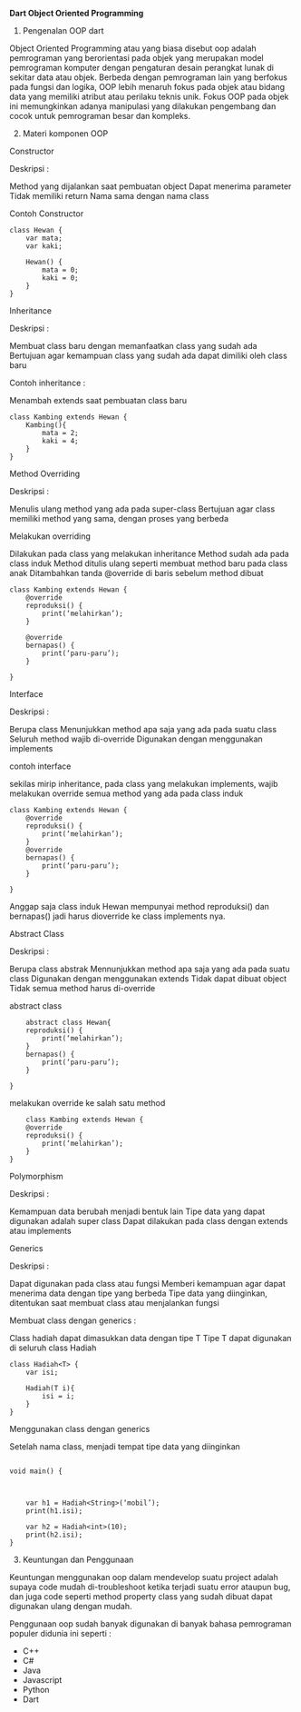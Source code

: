 **Dart Object Oriented Programming**

1. Pengenalan OOP dart

Object Oriented Programming atau yang biasa disebut oop adalah pemrograman yang berorientasi pada objek yang merupakan model pemrograman komputer dengan pengaturan desain perangkat lunak di sekitar data atau objek. Berbeda dengan pemrograman lain yang berfokus pada fungsi dan logika, OOP lebih menaruh fokus pada objek atau bidang data yang memiliki atribut atau perilaku teknis unik. Fokus OOP pada objek ini memungkinkan adanya manipulasi yang dilakukan pengembang dan cocok untuk pemrograman besar dan kompleks.



2. Materi komponen OOP

Constructor

Deskripsi :

Method yang dijalankan saat pembuatan object
Dapat menerima parameter
Tidak memiliki return
Nama sama dengan nama class

Contoh Constructor
```
class Hewan {
	var mata;
	var kaki;

	Hewan() {
		mata = 0;
		kaki = 0;
	}
}
```


Inheritance

Deskripsi :

Membuat class baru dengan memanfaatkan class yang sudah ada
Bertujuan agar kemampuan class yang sudah ada dapat dimiliki oleh class baru

Contoh inheritance :

Menambah extends saat pembuatan class baru

```
class Kambing extends Hewan {
	Kambing(){
		mata = 2;
		kaki = 4;
	}
}
```

Method Overriding

Deskripsi :

Menulis ulang method yang ada pada super-class
Bertujuan agar class memiliki method yang sama, dengan proses yang berbeda

Melakukan overriding 

Dilakukan pada class yang melakukan inheritance 
Method sudah ada pada class induk
Method ditulis ulang seperti membuat method baru pada class anak
Ditambahkan tanda @override di baris sebelum method dibuat

```
class Kambing extends Hewan {
	@override 
	reproduksi() {
		print(‘melahirkan’);
	}

	@override 
	bernapas() {
		print(‘paru-paru’);
	}

}
```




Interface

Deskripsi :

Berupa class
Menunjukkan method apa saja yang ada pada suatu class
Seluruh method wajib di-override 
Digunakan dengan menggunakan implements

contoh interface

sekilas mirip inheritance, pada class yang melakukan implements, wajib melakukan override semua method yang ada pada class induk



```
class Kambing extends Hewan {
	@override 
	reproduksi() {
		print(‘melahirkan’);
	}
	@override 
	bernapas() {
		print(‘paru-paru’);
	}

}
```
Anggap saja class induk Hewan mempunyai method reproduksi() dan bernapas() jadi harus dioverride ke class implements nya.


Abstract Class

Deskripsi :

Berupa class abstrak
Mennunjukkan method apa saja yang ada pada suatu class
Digunakan dengan menggunakan extends
Tidak dapat dibuat object 
Tidak semua method harus di-override

abstract class

```
	abstract class Hewan{
	reproduksi() {
		print(‘melahirkan’);
	}
	bernapas() {
		print(‘paru-paru’);
	}

}
```

melakukan override ke salah satu method

```
	class Kambing extends Hewan {
	@override 
	reproduksi() {
		print(‘melahirkan’);
	}
}
```

	
Polymorphism

Deskripsi :

Kemampuan data berubah menjadi bentuk lain
Tipe data yang dapat digunakan adalah super class
Dapat dilakukan pada class dengan extends atau implements

Generics

Deskripsi :

Dapat digunakan pada class atau fungsi
Memberi kemampuan agar dapat menerima data dengan tipe yang berbeda
Tipe data yang diinginkan, ditentukan saat membuat class atau menjalankan fungsi

Membuat class dengan generics :

Class hadiah dapat dimasukkan data dengan tipe T
Tipe T dapat digunakan di seluruh class Hadiah

```
class Hadiah<T> {
	var isi;

	Hadiah(T i){
		isi = i;
	}
}
```

Menggunakan class dengan generics

Setelah nama class, menjadi tempat tipe data yang diinginkan

```

void main() {



	var h1 = Hadiah<String>(‘mobil’);
	print(h1.isi);

	var h2 = Hadiah<int>(10);
	print(h2.isi);
}

```

3. Keuntungan dan Penggunaan

Keuntungan menggunakan oop dalam mendevelop suatu project adalah supaya code mudah di-troubleshoot ketika terjadi suatu error ataupun bug, dan juga code seperti method property class yang sudah dibuat dapat digunakan ulang dengan mudah.	

Penggunaan oop sudah banyak digunakan di banyak bahasa pemrograman populer didunia ini seperti :

* C++
* C#
* Java
* Javascript
* Python
* Dart







